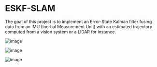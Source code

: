 # ESKF-SLAM
The goal of this project is to implement an Error-State Kalman filter fusing data from an IMU (Inertial Measurement Unit) with an estimated trajectory computed from a vision system or a LIDAR for instance.

![image](https://github.com/tornado20174037/ESKF-SLAM/assets/38320598/a5b08564-a355-482f-8c56-1d940c8b3ac5)

![image](https://github.com/tornado20174037/ESKF-SLAM/assets/38320598/62d32a8e-d760-429e-b284-97a1f56712e8)

![image](https://github.com/tornado20174037/ESKF-SLAM/assets/38320598/366c5351-6ddb-4790-a5a6-9c75f0abb76c)



